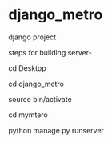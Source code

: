 django_metro
============

django project

steps for building server-

 cd Desktop

 cd django_metro

 source bin/activate

 cd mymtero

 python manage.py runserver